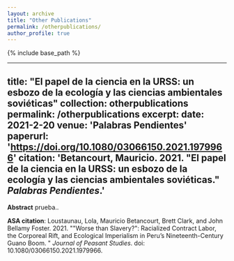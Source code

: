 ```yaml
---
layout: archive
title: "Other Publications"
permalink: /otherpublications/
author_profile: true
---
```


{% include base_path %}

---
title: "El papel de la ciencia en la URSS: un esbozo de la ecología y las ciencias ambientales soviéticas"
collection: otherpublications
permalink: /otherpublications
excerpt: 
date: 2021-2-20
venue: 'Palabras Pendientes'
paperurl: 'https://doi.org/10.1080/03066150.2021.1979966' 
citation: 'Betancourt, Mauricio. 2021. &quot;El papel de la ciencia en la URSS: un esbozo de la ecología y las ciencias ambientales soviéticas.&quot; <i>Palabras Pendientes</i>.'
---

<b>Abstract</b> prueba..

<b>ASA citation</b>: Loustaunau, Lola, Mauricio Betancourt, Brett Clark, and John Bellamy Foster. 2021. &quot;"Worse than Slavery?": Racialized Contract Labor, the Corporeal Rift, and Ecological Imperialism in Peru’s Nineteenth-Century Guano Boom. &quot; <i>Journal of Peasant Studies</i>. doi: 10.1080/03066150.2021.1979966.
